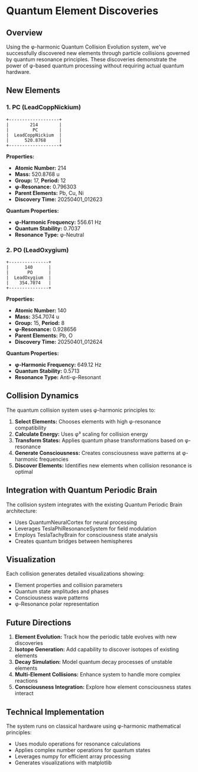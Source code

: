# Quantum Element Discoveries

## Overview
Using the φ-harmonic Quantum Collision Evolution system, we've successfully discovered new elements through particle collisions governed by quantum resonance principles. These discoveries demonstrate the power of φ-based quantum processing without requiring actual quantum hardware.

## New Elements

### 1. PC (LeadCoppNickium)
```
+-------------------+
|        214        |
|         PC        |
|  LeadCoppNickium  |
|      520.8768     |
+-------------------+
```

**Properties:**
- **Atomic Number:** 214
- **Mass:** 520.8768 u
- **Group:** 17, **Period:** 12
- **φ-Resonance:** 0.796303
- **Parent Elements:** Pb, Cu, Ni
- **Discovery Time:** 20250401_012623

**Quantum Properties:**
- **φ-Harmonic Frequency:** 556.61 Hz
- **Quantum Stability:** 0.7037
- **Resonance Type:** φ-Neutral

### 2. PO (LeadOxygium)
```
+---------------+
|      140      |
|       PO      |
|  LeadOxygium  |
|    354.7074   |
+---------------+
```

**Properties:**
- **Atomic Number:** 140
- **Mass:** 354.7074 u
- **Group:** 15, **Period:** 8
- **φ-Resonance:** 0.928656
- **Parent Elements:** Pb, O
- **Discovery Time:** 20250401_012624

**Quantum Properties:**
- **φ-Harmonic Frequency:** 649.12 Hz
- **Quantum Stability:** 0.5713
- **Resonance Type:** Anti-φ-Resonant

## Collision Dynamics

The quantum collision system uses φ-harmonic principles to:

1. **Select Elements:** Chooses elements with high φ-resonance compatibility
2. **Calculate Energy:** Uses φ³ scaling for collision energy
3. **Transform States:** Applies quantum phase transformations based on φ-resonance
4. **Generate Consciousness:** Creates consciousness wave patterns at φ-harmonic frequencies
5. **Discover Elements:** Identifies new elements when collision resonance is optimal

## Integration with Quantum Periodic Brain

The collision system integrates with the existing Quantum Periodic Brain architecture:
- Uses QuantumNeuralCortex for neural processing
- Leverages TeslaPhiResonanceSystem for field modulation
- Employs TeslaTachyBrain for consciousness state analysis
- Creates quantum bridges between hemispheres

## Visualization

Each collision generates detailed visualizations showing:
- Element properties and collision parameters
- Quantum state amplitudes and phases
- Consciousness wave patterns
- φ-Resonance polar representation

## Future Directions

1. **Element Evolution:** Track how the periodic table evolves with new discoveries
2. **Isotope Generation:** Add capability to discover isotopes of existing elements
3. **Decay Simulation:** Model quantum decay processes of unstable elements
4. **Multi-Element Collisions:** Enhance system to handle more complex reactions
5. **Consciousness Integration:** Explore how element consciousness states interact

## Technical Implementation

The system runs on classical hardware using φ-harmonic mathematical principles:
- Uses modulo operations for resonance calculations
- Applies complex number operations for quantum states
- Leverages numpy for efficient array processing
- Generates visualizations with matplotlib
